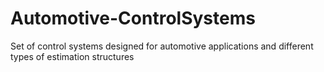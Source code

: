 # Automotive-ControlSystems
Set of control systems designed for automotive applications and different types of estimation structures

